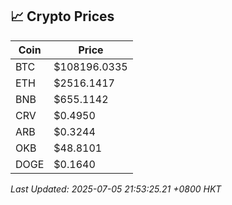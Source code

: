 ## 📈 Crypto Prices

| Coin | Price |
| ---- | ----- |
| BTC | $108196.0335 |
| ETH | $2516.1417 |
| BNB | $655.1142 |
| CRV | $0.4950 |
| ARB | $0.3244 |
| OKB | $48.8101 |
| DOGE | $0.1640 |

_Last Updated: 2025-07-05 21:53:25.21 +0800 HKT_